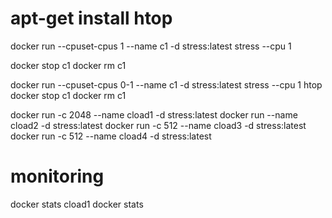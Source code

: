 # apt-get install htop

docker run --cpuset-cpus 1 --name c1 -d stress:latest stress --cpu 1

docker stop c1
docker rm c1

docker run --cpuset-cpus 0-1 --name c1 -d stress:latest stress --cpu 1
htop
docker stop c1
docker rm c1

docker run -c 2048 --name cload1 -d stress:latest
docker run --name cload2 -d stress:latest
docker run -c 512 --name cload3 -d stress:latest
docker run -c 512 --name cload4 -d stress:latest

# monitoring
docker stats cload1
docker stats
